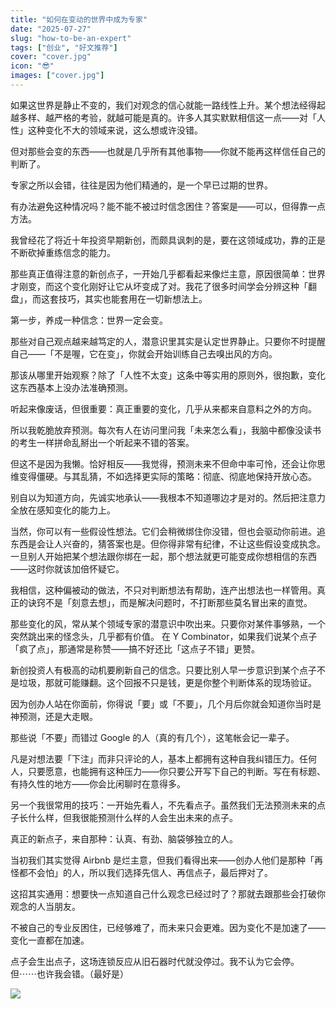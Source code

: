 ```yaml
---
title: "如何在变动的世界中成为专家"
date: "2025-07-27"
slug: "how-to-be-an-expert"
tags: ["创业", "好文推荐"]
cover: "cover.jpg"
icon: "😎"
images: ["cover.jpg"]
---
```

如果这世界是静止不变的，我们对观念的信心就能一路线性上升。某个想法经得起越多样、越严格的考验，就越可能是真的。许多人其实默默相信这一点——对「人性」这种变化不大的领域来说，这么想或许没错。



但对那些会变的东西——也就是几乎所有其他事物——你就不能再这样信任自己的判断了。



专家之所以会错，往往是因为他们精通的，是一个早已过期的世界。



有办法避免这种情况吗？能不能不被过时信念困住？答案是——可以，但得靠一点方法。



我曾经花了将近十年投资早期新创，而颇具讽刺的是，要在这领域成功，靠的正是不断砍掉重练信念的能力。



那些真正值得注意的新创点子，一开始几乎都看起来像烂主意，原因很简单：世界才刚变，而这个变化刚好让它从坏变成了对。我花了很多时间学会分辨这种「翻盘」，而这套技巧，其实也能套用在一切新想法上。



第一步，养成一种信念：世界一定会变。



那些对自己观点越来越笃定的人，潜意识里其实是认定世界静止。只要你不时提醒自己——「不是喔，它在变」，你就会开始训练自己去嗅出风的方向。



那该从哪里开始观察？除了「人性不太变」这条中等实用的原则外，很抱歉，变化这东西基本上没办法准确预测。



听起来像废话，但很重要：真正重要的变化，几乎从来都来自意料之外的方向。



所以我乾脆放弃预测。每次有人在访问里问我「未来怎么看」，我脑中都像没读书的考生一样拼命乱掰出一个听起来不错的答案。



但这不是因为我懒。恰好相反——我觉得，预测未来不但命中率可怜，还会让你思维变得僵硬。与其乱猜，不如选择更实际的策略：彻底、彻底地保持开放心态。



别自以为知道方向，先诚实地承认——我根本不知道哪边才是对的。然后把注意力全放在感知变化的能力上。



当然，你可以有一些假设性想法。它们会稍微绑住你没错，但也会驱动你前进。追东西是会让人兴奋的，猜答案也是。但你得非常有纪律，不让这些假设变成执念。
一旦别人开始把某个想法跟你绑在一起，那个想法就更可能变成你想相信的东西——这时你就该加倍怀疑它。



我相信，这种偏被动的做法，不只对判断想法有帮助，连产出想法也一样管用。真正的诀窍不是「刻意去想」，而是解决问题时，不打断那些莫名冒出来的直觉。



那些变化的风，常从某个领域专家的潜意识中吹出来。只要你对某件事够熟，一个突然跳出来的怪念头，几乎都有价值。
在 Y Combinator，如果我们说某个点子「疯了点」，那通常是称赞——搞不好还比「这点子不错」更赞。



新创投资人有极高的动机要刷新自己的信念。只要比别人早一步意识到某个点子不是垃圾，那就可能赚翻。这个回报不只是钱，更是你整个判断体系的现场验证。



因为创办人站在你面前，你得说「要」或「不要」，几个月后你就会知道你当时是神预测，还是大走眼。



那些说「不要」而错过 Google 的人（真的有几个），这笔帐会记一辈子。



凡是对想法要「下注」而非只评论的人，基本上都拥有这种自我纠错压力。任何人，只要愿意，也能拥有这种压力——你只要公开写下自己的判断。写在有标题、有持久性的地方——你会比闲聊时在意得多。



另一个我很常用的技巧：一开始先看人，不先看点子。虽然我们无法预测未来的点子长什么样，但我很能预测什么样的人会生出未来的点子。



真正的新点子，来自那种：认真、有劲、脑袋够独立的人。



当初我们其实觉得 Airbnb 是烂主意，但我们看得出来——创办人他们是那种「再怪都不会怕」的人，所以我们选择先信人、再信点子，最后押对了。



这招其实通用：想要快一点知道自己什么观念已经过时了？那就去跟那些会打破你观念的人当朋友。



不被自己的专业反困住，已经够难了，而未来只会更难。因为变化不是加速了——变化一直都在加速。



点子会生出点子，这场连锁反应从旧石器时代就没停过。我不认为它会停。
但⋯⋯也许我会错。（最好是）




![](https://prod-files-secure.s3.us-west-2.amazonaws.com/112d0858-5090-4d34-a606-b75eb8d65fd2/46476355-9cf3-4e99-9b7a-3531bc426380/1000202064.png?X-Amz-Algorithm=AWS4-HMAC-SHA256&X-Amz-Content-Sha256=UNSIGNED-PAYLOAD&X-Amz-Credential=ASIAZI2LB466RRV5MOPB%2F20250827%2Fus-west-2%2Fs3%2Faws4_request&X-Amz-Date=20250827T054441Z&X-Amz-Expires=3600&X-Amz-Security-Token=IQoJb3JpZ2luX2VjEC0aCXVzLXdlc3QtMiJIMEYCIQDBRm6xsRnrThPmK5PXztY4fEKGc9b3Uy7JX57vpY%2Fx4AIhAMg6Z3DUBWm9hCvcqOuFTbPTj2CF7ZjvR2sbAf%2FixCviKogECIb%2F%2F%2F%2F%2F%2F%2F%2F%2F%2FwEQABoMNjM3NDIzMTgzODA1Igxi5JdOXzVlfqbRoOkq3APxef7aWBiRRZ4Ms65VMy4DfhXybiCG491FlaKdyf6pZcaxL7qBR3iBCCpAjYz4clyY01hzqfD%2Fynk2v0mO1IoFleFICAXRjYQnMBCIdk6urBL1MNjxAwUaYbR%2BPZfYL2kvppwZF3E4ssq6W%2BobGVVJFjamTZMer3sxmkVVP%2BJC3jz0W54%2B%2B10hG3R0cZr7OwKJHKKNinhWHk%2Fjh39tIcWEmCHhETwaCbNMXniyVVTrNA6YeyelKaovdvrKHUyEI4WRG9dpiF9RiDtnYaOrbgOWHeH46dv9zfMOM6M8N89i0YCFOWKxDM2S6QQhAn5TwMQci6p4KwjICaNY2IpyZiMZT6%2F1I%2BJ1do9q3CPTBov0SIi7iFQuV2XP6JeHlncAz2nTR%2FG7ugv0ixPt6LszuTom%2BcK0mgdxCi9fzzMzeA7z1yLuZfr%2B3s3RYfy%2FP4WfzIuS8vF7s80Or3AEKCYcigPfKs7%2BaG12ltnZveZf7gXJzBwTIuFprwK0v7EnnNgFzA3gS%2Fk8tPApZi1WFVclaUtLzpCoupdtP%2FsRX6oBglHG%2BvNncqNxMSRa8y2oqCYTx5lhjLepa2Yq6gDVwpTBMB4onqpCCpC1TMoXJVIxL7sy2IpBWx%2ByYMQaKZJYxzDxlLrFBjqkAfr01kReP1Sw3pEPeliSsFaYIGYu40c6NniGn91AOYHco%2FxW4XaqEOARRv%2B37Egv4QBhhIny%2FToJNRqjqkZ%2FkyKNKKl2nSAQOGRXgWKdUv0qhjCt%2BdQMZ0wM8TJtWtkyl2GW4%2Fe4b%2F1Ft6wZh8sU3zWr3ExBb3dXgs5uxK4CXsOxcoSFuA3M%2F4tS7zKJ3rNHhacDwva74o0lk2BEaaG0YYbXp1CZ&X-Amz-Signature=e76ec5cc7ecfcf435fc9208bd8475505d3cd921c8d4038a77904e442cb7781f4&X-Amz-SignedHeaders=host&x-amz-checksum-mode=ENABLED&x-id=GetObject)


